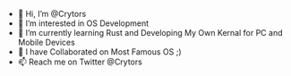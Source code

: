 - 👋 Hi, I’m @Crytors
- 👀 I’m interested in OS Development
- 🌱 I’m currently learning Rust and Developing My Own Kernal for PC and Mobile Devices
- 💞️ I have Collaborated on Most Famous OS ;)
- 📫 Reach me on Twitter @Crytors

<!---
crytors/crytors is a ✨ special ✨ repository because its `README.md` (this file) appears on your GitHub profile.
You can click the Preview link to take a look at your changes.
--->

